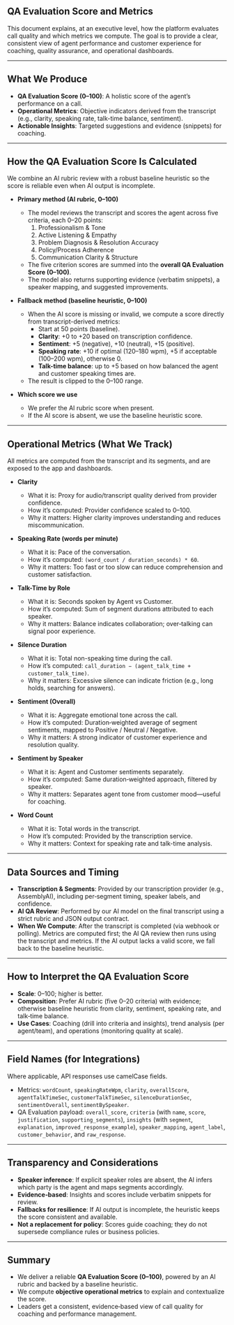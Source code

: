 ## QA Evaluation Score and Metrics

This document explains, at an executive level, how the platform evaluates call quality and which metrics we compute. The goal is to provide a clear, consistent view of agent performance and customer experience for coaching, quality assurance, and operational dashboards.

---

## What We Produce

- **QA Evaluation Score (0–100)**: A holistic score of the agent’s performance on a call.
- **Operational Metrics**: Objective indicators derived from the transcript (e.g., clarity, speaking rate, talk-time balance, sentiment).
- **Actionable Insights**: Targeted suggestions and evidence (snippets) for coaching.

---

## How the QA Evaluation Score Is Calculated

We combine an AI rubric review with a robust baseline heuristic so the score is reliable even when AI output is incomplete.

- **Primary method (AI rubric, 0–100)**
  - The model reviews the transcript and scores the agent across five criteria, each 0–20 points:
    1) Professionalism & Tone
    2) Active Listening & Empathy
    3) Problem Diagnosis & Resolution Accuracy
    4) Policy/Process Adherence
    5) Communication Clarity & Structure
  - The five criterion scores are summed into the **overall QA Evaluation Score (0–100)**.
  - The model also returns supporting evidence (verbatim snippets), a speaker mapping, and suggested improvements.

- **Fallback method (baseline heuristic, 0–100)**
  - When the AI score is missing or invalid, we compute a score directly from transcript-derived metrics:
    - Start at 50 points (baseline).
    - **Clarity**: +0 to +20 based on transcription confidence.
    - **Sentiment**: +5 (negative), +10 (neutral), +15 (positive).
    - **Speaking rate**: +10 if optimal (120–180 wpm), +5 if acceptable (100–200 wpm), otherwise 0.
    - **Talk-time balance**: up to +5 based on how balanced the agent and customer speaking times are.
  - The result is clipped to the 0–100 range.

- **Which score we use**
  - We prefer the AI rubric score when present.
  - If the AI score is absent, we use the baseline heuristic score.

---

## Operational Metrics (What We Track)

All metrics are computed from the transcript and its segments, and are exposed to the app and dashboards.

- **Clarity**
  - What it is: Proxy for audio/transcript quality derived from provider confidence.
  - How it’s computed: Provider confidence scaled to 0–100.
  - Why it matters: Higher clarity improves understanding and reduces miscommunication.

- **Speaking Rate (words per minute)**
  - What it is: Pace of the conversation.
  - How it’s computed: `(word_count / duration_seconds) * 60`.
  - Why it matters: Too fast or too slow can reduce comprehension and customer satisfaction.

- **Talk-Time by Role**
  - What it is: Seconds spoken by Agent vs Customer.
  - How it’s computed: Sum of segment durations attributed to each speaker.
  - Why it matters: Balance indicates collaboration; over‑talking can signal poor experience.

- **Silence Duration**
  - What it is: Total non-speaking time during the call.
  - How it’s computed: `call_duration − (agent_talk_time + customer_talk_time)`.
  - Why it matters: Excessive silence can indicate friction (e.g., long holds, searching for answers).

- **Sentiment (Overall)**
  - What it is: Aggregate emotional tone across the call.
  - How it’s computed: Duration‑weighted average of segment sentiments, mapped to Positive / Neutral / Negative.
  - Why it matters: A strong indicator of customer experience and resolution quality.

- **Sentiment by Speaker**
  - What it is: Agent and Customer sentiments separately.
  - How it’s computed: Same duration‑weighted approach, filtered by speaker.
  - Why it matters: Separates agent tone from customer mood—useful for coaching.

- **Word Count**
  - What it is: Total words in the transcript.
  - How it’s computed: Provided by the transcription service.
  - Why it matters: Context for speaking rate and talk-time analysis.

---

## Data Sources and Timing

- **Transcription & Segments**: Provided by our transcription provider (e.g., AssemblyAI), including per‑segment timing, speaker labels, and confidence.
- **AI QA Review**: Performed by our AI model on the final transcript using a strict rubric and JSON output contract.
- **When We Compute**: After the transcript is completed (via webhook or polling). Metrics are computed first; the AI QA review then runs using the transcript and metrics. If the AI output lacks a valid score, we fall back to the baseline heuristic.

---

## How to Interpret the QA Evaluation Score

- **Scale**: 0–100; higher is better.
- **Composition**: Prefer AI rubric (five 0–20 criteria) with evidence; otherwise baseline heuristic from clarity, sentiment, speaking rate, and talk‑time balance.
- **Use Cases**: Coaching (drill into criteria and insights), trend analysis (per agent/team), and operations (monitoring quality at scale).

---

## Field Names (for Integrations)

Where applicable, API responses use camelCase fields.

- Metrics: `wordCount`, `speakingRateWpm`, `clarity`, `overallScore`, `agentTalkTimeSec`, `customerTalkTimeSec`, `silenceDurationSec`, `sentimentOverall`, `sentimentBySpeaker`.
- QA Evaluation payload: `overall_score`, `criteria` (with `name`, `score`, `justification`, `supporting_segments`), `insights` (with `segment`, `explanation`, `improved_response_example`), `speaker_mapping`, `agent_label`, `customer_behavior`, and `raw_response`.

---

## Transparency and Considerations

- **Speaker inference**: If explicit speaker roles are absent, the AI infers which party is the agent and maps segments accordingly.
- **Evidence‑based**: Insights and scores include verbatim snippets for review.
- **Fallbacks for resilience**: If AI output is incomplete, the heuristic keeps the score consistent and available.
- **Not a replacement for policy**: Scores guide coaching; they do not supersede compliance rules or business policies.

---

## Summary

- We deliver a reliable **QA Evaluation Score (0–100)**, powered by an AI rubric and backed by a baseline heuristic.
- We compute **objective operational metrics** to explain and contextualize the score.
- Leaders get a consistent, evidence‑based view of call quality for coaching and performance management.

